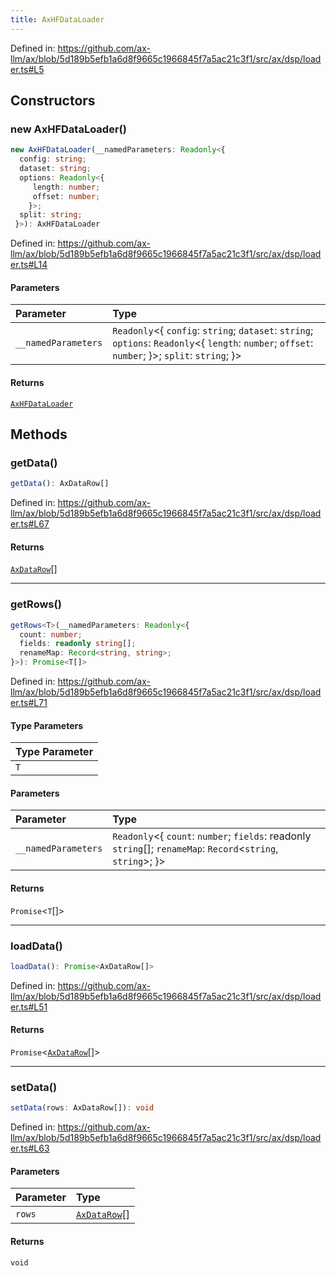 ```yaml
---
title: AxHFDataLoader
---
```


Defined in: https://github.com/ax-llm/ax/blob/5d189b5efb1a6d8f9665c1966845f7a5ac21c3f1/src/ax/dsp/loader.ts#L5

## Constructors

<a id="constructors"></a>

### new AxHFDataLoader()

```ts
new AxHFDataLoader(__namedParameters: Readonly<{
  config: string;
  dataset: string;
  options: Readonly<{
     length: number;
     offset: number;
    }>;
  split: string;
 }>): AxHFDataLoader
```

Defined in: https://github.com/ax-llm/ax/blob/5d189b5efb1a6d8f9665c1966845f7a5ac21c3f1/src/ax/dsp/loader.ts#L14

#### Parameters

| Parameter | Type |
| :------ | :------ |
| `__namedParameters` | `Readonly`\<\{ `config`: `string`; `dataset`: `string`; `options`: `Readonly`\<\{ `length`: `number`; `offset`: `number`; \}\>; `split`: `string`; \}\> |

#### Returns

[`AxHFDataLoader`](/api/#03-apidocs/classaxhfdataloader)

## Methods

<a id="getData"></a>

### getData()

```ts
getData(): AxDataRow[]
```

Defined in: https://github.com/ax-llm/ax/blob/5d189b5efb1a6d8f9665c1966845f7a5ac21c3f1/src/ax/dsp/loader.ts#L67

#### Returns

[`AxDataRow`](/api/#03-apidocs/typealiasaxdatarow)[]

***

<a id="getRows"></a>

### getRows()

```ts
getRows<T>(__namedParameters: Readonly<{
  count: number;
  fields: readonly string[];
  renameMap: Record<string, string>;
}>): Promise<T[]>
```

Defined in: https://github.com/ax-llm/ax/blob/5d189b5efb1a6d8f9665c1966845f7a5ac21c3f1/src/ax/dsp/loader.ts#L71

#### Type Parameters

| Type Parameter |
| :------ |
| `T` |

#### Parameters

| Parameter | Type |
| :------ | :------ |
| `__namedParameters` | `Readonly`\<\{ `count`: `number`; `fields`: readonly `string`[]; `renameMap`: `Record`\<`string`, `string`\>; \}\> |

#### Returns

`Promise`\<`T`[]\>

***

<a id="loadData"></a>

### loadData()

```ts
loadData(): Promise<AxDataRow[]>
```

Defined in: https://github.com/ax-llm/ax/blob/5d189b5efb1a6d8f9665c1966845f7a5ac21c3f1/src/ax/dsp/loader.ts#L51

#### Returns

`Promise`\<[`AxDataRow`](/api/#03-apidocs/typealiasaxdatarow)[]\>

***

<a id="setData"></a>

### setData()

```ts
setData(rows: AxDataRow[]): void
```

Defined in: https://github.com/ax-llm/ax/blob/5d189b5efb1a6d8f9665c1966845f7a5ac21c3f1/src/ax/dsp/loader.ts#L63

#### Parameters

| Parameter | Type |
| :------ | :------ |
| `rows` | [`AxDataRow`](/api/#03-apidocs/typealiasaxdatarow)[] |

#### Returns

`void`
